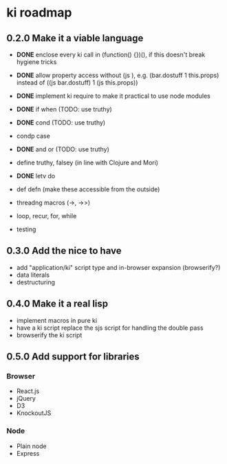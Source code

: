 
# ki roadmap

## 0.2.0 Make it a viable language

* **DONE** enclose every ki call in (function() {})(), if this doesn't break hygiene tricks
* **DONE** allow property access without (js ), e.g. (bar.dostuff 1 this.props) instead of ((js bar.dostuff) 1 (js this.props)) 
* **DONE** implement ki require to make it practical to use node modules

* **DONE** if when (TODO: use truthy)
* **DONE** cond (TODO: use truthy)
* condp case
* **DONE** and or (TODO: use truthy)
* define truthy, falsey (in line with Clojure and Mori)
* **DONE** letv do
* def defn (make these accessible from the outside)
* threadng macros (->, ->>)
* loop, recur, for, while

* testing

## 0.3.0 Add the nice to have

* add "application/ki" script type and in-browser expansion (browserify?)
* data literals
* destructuring

## 0.4.0 Make it a real lisp

* implement macros in pure ki
* have a ki script replace the sjs script for handling the double pass
* browserify the ki script

## 0.5.0 Add support for libraries

### Browser 

* React.js
* jQuery
* D3
* KnockoutJS

### Node

* Plain node
* Express

